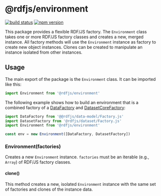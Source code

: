 # @rdfjs/environment

[![build status](https://img.shields.io/github/actions/workflow/status/rdfjs-base/environment/test.yaml?branch=master)](https://github.com/rdfjs-base/environment/actions/workflows/test.yaml)
[![npm version](https://img.shields.io/npm/v/@rdfjs/environment.svg)](https://www.npmjs.com/package/@rdfjs/environment)

This package provides a flexible RDF/JS factory.
The `Environment` class takes one or more RDF/JS factory classes and creates a new, merged instance.
All factory methods will use the `Environment` instance as factory to create new object instances.
Clones can be created to manipulate an instance isolated from other instances.

## Usage

The main export of the package is the `Environment` class.
It can be imported like this:

```javascript
import Environment from '@rdfjs/environment'
```

The following example shows how to build an environment that is a combined factory of a [DataFactory](http://rdf.js.org/data-model-spec/#datafactory-interface) and [DatasetCoreFactory](https://rdf.js.org/dataset-spec/#datasetcorefactory-interface): 

```javascript
import DataFactory from '@@rdfjs/data-model/Factory.js'
import DatasetFactory from '@rdfjs/dataset/Factory.js'
import Environment from '@rdfjs/environment'

const env = new Environment([DataFactory, DatasetFactory])
```

### Environment(factories)

Creates a new `Environment` instance.
`factories` must be an iterable (e.g., `Array`) of RDF/JS factory classes.

#### clone()

This method creates a new, isolated `Environment` instance with the same set of factories and clones of the instance data.
